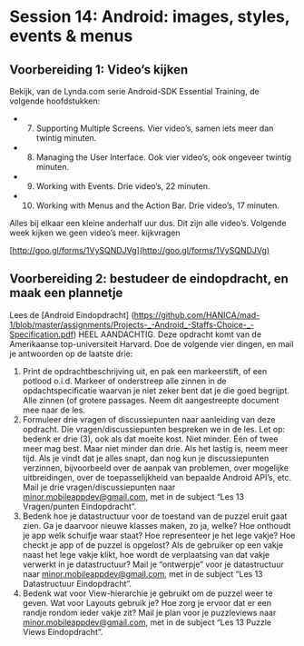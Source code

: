 # Session 14: Android: images, styles, events & menus
## Voorbereiding 1: Video’s kijken

Bekijk, van de Lynda.com serie Android-SDK Essential Training, de volgende hoofdstukken:

* 7. Supporting Multiple Screens. Vier video’s, samen iets meer dan twintig minuten.
* 8. Managing the User Interface. Ook vier video’s, ook ongeveer twintig minuten.
* 9. Working with Events. Drie video’s, 22 minuten.
* 10. Working with Menus and the Action Bar. Drie video’s, 17 minuten.

Alles bij elkaar een kleine anderhalf uur dus. Dit zijn alle video’s. Volgende week kijken we geen video’s meer.
kijkvragen

[http://goo.gl/forms/1VySQNDJVg](http://goo.gl/forms/1VySQNDJVg)

## Voorbereiding 2: bestudeer de eindopdracht, en maak een plannetje

Lees de
[Android Eindopdracht]
(https://github.com/HANICA/mad-1/blob/master/assignments/Projects-_-Android_-Staffs-Choice-_-Specification.pdf)
HEEL AANDACHTIG. Deze opdracht komt van de Amerikaanse top-universiteit Harvard. Doe de volgende vier dingen, en mail je antwoorden op de laatste drie:

1. Print de opdrachtbeschrijving uit, en pak een markeerstift, of een potlood o.i.d. Markeer of 
onderstreep alle zinnen in de opdachtspecificatie waarvan je niet zeker bent dat je die goed begrijpt. 
Alle zinnen (of grotere passages. Neem dit aangestreepte document mee naar de les.
1. Formuleer drie vragen of discussiepunten naar aanleiding van deze opdracht. Die 
vragen/discussiepunten bespreken we in de les.
Let op: bedenk er drie (3), ook als dat moeite kost. Niet minder. Één of twee meer mag best. 
Maar niet minder dan drie. Als het lastig is, neem meer tijd. Als je vindt dat je alles snapt, 
dan nog kun je discussiepunten verzinnen, bijvoorbeeld over de aanpak van problemen, over 
mogelijke uitbreidingen, over de toepasselijkheid van bepaalde Android API’s, etc.
Mail je drie vragen/discussiepunten naar minor.mobileappdev@gmail.com, met in de subject “Les 13 Vragen/punten Eindopdracht”.
1. Bedenk hoe je datastructuur voor de toestand van de puzzel eruit gaat zien. 
Ga je daarvoor nieuwe klasses maken, zo ja, welke? Hoe onthoudt je app welk schuifje waar staat? 
Hoe representeer je het lege vakje? Hoe checkt je app of de puzzel is opgelost? Als de gebruiker 
op een vakje naast het lege vakje klikt, hoe wordt de verplaatsing van dat vakje verwerkt in je datastructuur?
Mail je “ontwerpje” voor je datastructuur naar minor.mobileappdev@gmail.com, met in de subject 
“Les 13 Datastructuur Eindopdracht”.
1. Bedenk wat voor View-hierarchie je gebruikt om de puzzel weer te geven. Wat voor Layouts gebruik je? 
Hoe zorg je ervoor dat er een randje rondom ieder vakje zit?
Mail je plan voor je puzzleviews naar minor.mobileappdev@gmail.com, met in de subject “Les 13 Puzzle Views Eindopdracht”.
